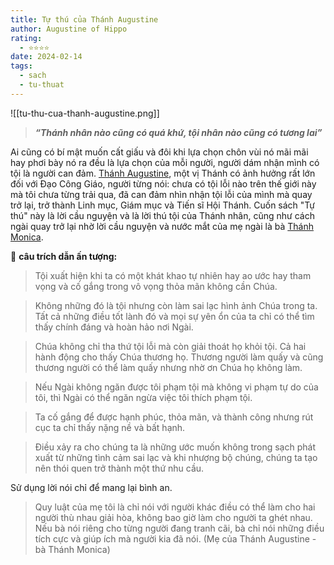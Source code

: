 ```yaml
---
title: Tự thú của Thánh Augustine
author: Augustine of Hippo
rating:
  - ⭐⭐⭐⭐
date: 2024-02-14
tags:
  - sach
  - tu-thuat
---
```

![[tu-thu-cua-thanh-augustine.png]]

> ***“Thánh nhân nào cũng có quá khứ, tội nhân nào cũng có tương lai”***

Ai cũng có bí mật muốn cất giấu và đôi khi lựa chọn chôn vùi nó mãi mãi hay phơi bày nó ra đều là lựa chọn của mỗi người, người dám nhận mình có tội là người can đảm. [Thánh Augustine](https://vi.wikipedia.org/wiki/Augustin%C3%B4_th%C3%A0nh_Hippo), một vị Thánh có ảnh hưởng rất lớn đối với Đạo Công Giáo, người từng nói: chưa có tội lỗi nào trên thế giới này mà tôi chưa từng trải qua, đã can đảm nhìn nhận tội lỗi của mình mà quay trở lại, trở thành Linh mục, Giám mục và Tiến sĩ Hội Thánh. Cuốn sách "Tự thú" này là lời cầu nguyện và là lời thú tội của Thánh nhân, cũng như cách ngài quay trở lại nhờ lời cầu nguyện và nước mắt của mẹ ngài là bà [Thánh Monica](https://vi.wikipedia.org/wiki/M%C3%B4nica_th%C3%A0nh_Hippo).

🌱  **câu trích dẫn ấn tượng:**

> Tội xuất hiện khi ta có một khát khao tự nhiên hay ao ước hay tham vọng và cố gắng trong vô vọng thỏa mãn không cần Chúa.

> Không những đó là tội nhưng còn làm sai lạc hình ảnh Chúa trong ta. Tất cả những điều tốt lành đó và mọi sự yên ổn của ta chỉ có thể tìm thấy chính đáng và hoàn hảo nơi Ngài.

> Chúa không chỉ tha thứ tội lỗi mà còn giải thoát họ khỏi tội. Cả hai hành động cho thấy Chúa thương họ. Thương người làm quấy và cũng thương người có thể làm quấy nhưng nhờ ơn Chúa họ không làm.

> Nếu Ngài không ngăn được tôi phạm tội mà không vi phạm tự do của tôi, thì Ngài có thể ngăn ngừa việc tôi thích phạm tội.

> Ta cố gắng để được hạnh phúc, thỏa mãn, và thành công nhưng rút cục ta chỉ thấy nặng nề và bất hạnh.

> Điều xảy ra cho chúng ta là những ước muốn không trong sạch phát xuất từ những tình cảm sai lạc và khi nhượng bộ chúng, chúng ta tạo nên thói quen trở thành một thứ nhu cầu.

Sử dụng lời nói chỉ để mang lại bình an.

> Quy luật của mẹ tôi là chỉ nói với người khác điều có thể làm cho hai người thù nhau giải hòa, không bao giờ làm cho người ta ghét nhau. Nếu bà nói riêng cho từng người đang tranh cãi, bà chỉ nói những điều tích cực và giúp ích mà người kia đã nói. (Mẹ của Thánh Augustine - bà Thánh Monica)
